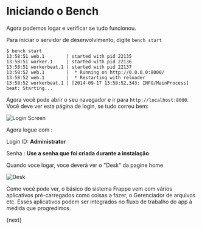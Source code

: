 # Iniciando o Bench

Agora podemos logar e verificar se tudo funcionou.

Para iniciar o servidor de desenvolvimento, digite `bench start`

	$ bench start
	13:58:51 web.1        | started with pid 22135
	13:58:51 worker.1     | started with pid 22136
	13:58:51 workerbeat.1 | started with pid 22137
	13:58:52 web.1        |  * Running on http://0.0.0.0:8000/
	13:58:52 web.1        |  * Restarting with reloader
	13:58:52 workerbeat.1 | [2014-09-17 13:58:52,343: INFO/MainProcess] beat: Starting...

Agora você pode abrir o seu navegador e ir para `http://localhost:8000`. Você deve ver esta página de login, se tudo correu bem:

<img class="screenshot" alt="Login Screen" src="{{docs_base_url}}/assets/img/login.png">

Agora logue com :

Login ID: **Administrator**

Senha : **Use a senha que foi criada durante a instalação**

Quando voce logar, voce deverá ver o "Desk" da pagine home

<img class="screenshot" alt="Desk" src="{{docs_base_url}}/assets/img/desk.png">

Como você pode ver, o básico do sistema Frappe vem com vários aplicativos pré-carregados como coisas a fazer, o Gerenciador de arquivos etc. Esses aplicativos podem ser integrados no fluxo de trabalho do app à medida que progredimos.

{next}
